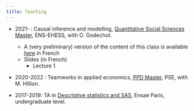 ```yaml
---
title: Teaching
---
```

* 2021-    : Causal inference and modelling, [Quantitative Social Sciences Master](https://master-sciences-sociales.ens.psl.eu/qess-presentation/), ENS-EHESS, with O. Godechot.
  * A (very preliminary) version of the content of this class is available [here](https://pierrepora.github.io/inference_causale/) in French
  * Slides (in French)
    * Lecture 1

* 2020-2022    : Teamworks in applied economics, [PPD Master](https://www.parisschoolofeconomics.eu/en/teaching/masters-program/ppd-public-policy-and-development/), PSE, with M. Hillion.

* 2017-2019: TA in [Descriptive statistics and SAS](https://www.ensae.fr/courses/statistique-descriptive/), Ensae Paris, undergraduate level.
